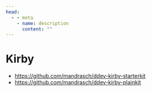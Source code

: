 ```yaml
---
head:
  - - meta
    - name: description
      content: ""
---
```


# Kirby

- https://github.com/mandrasch/ddev-kirby-starterkit
- https://github.com/mandrasch/ddev-kirby-plainkit
